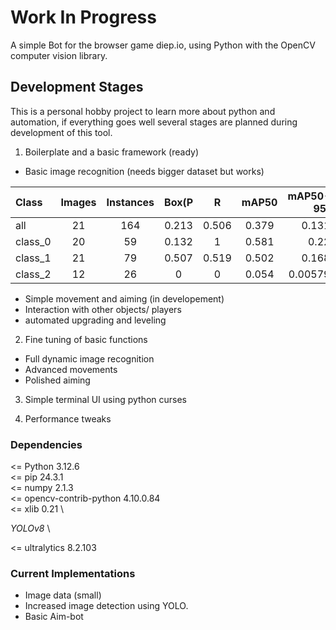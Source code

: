# Work In Progress

A simple Bot for the browser game diep.io, using Python with the OpenCV computer vision library.


## Development Stages

This is a personal hobby project to learn more about python and
automation, if everything goes well several stages are planned during
development of this tool.

1. Boilerplate and a basic framework (ready)
- Basic image recognition (needs bigger dataset but works)

| Class    | Images  |Instances|   Box(P    |     R     |   mAP50  | mAP50-95) |
|:---------|:-------:|:-------:|:----------:|:---------:|:--------:|----------:|
| all      |   21    |   164   |   0.213    |   0.506   |   0.379  |    0.131  |
| class_0  |   20    |    59   |   0.132    |       1   |   0.581  |     0.22  |
| class_1  |   21    |    79   |   0.507    |   0.519   |   0.502  |    0.168  |
| class_2  |   12    |    26   |       0    |       0   |   0.054  |  0.00579  |

- Simple movement and aiming (in developement)
- Interaction with other objects/ players
- automated upgrading and leveling

2. Fine tuning of basic functions
- Full dynamic image recognition
- Advanced movements
- Polished aiming

3. Simple terminal UI using python curses

4. Performance tweaks


### Dependencies

<= Python 3.12.6 \
<= pip                   24.3.1 \
<= numpy                 2.1.3 \
<= opencv-contrib-python 4.10.0.84 \
<= xlib                  0.21 \

*YOLOv8* \

<= ultralytics           8.2.103

### Current Implementations

- Image data (small)
- Increased image detection using YOLO.
- Basic Aim-bot

